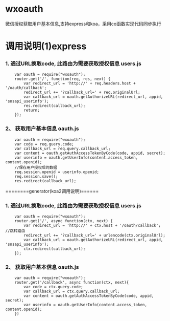 # wxoauth
微信授权获取用户基本信息,支持express和koa，采用co函数实现代码同步执行
# 调用说明(1)express
### 1. 通过URL换取code, 此路由为需要获取授权信息 users.js
        var oauth = require("wxoauth");
        router.get('/', function(req, res, next) {
            var redirect_url = 'http://' + req.headers.host + '/oauth/callback';
            redirect_url += '?callback_url=' + req.originalUrl;
            var callback_url = oauth.getAuthorizeURL(redirect_url, appid, 'snsapi_userinfo');
            res.redirect(callback_url);
            return;
        });

### 2、 获取用户基本信息 oauth.js
        var oauth = require("wxoauth");
        var code = req.query.code;
        var callback_url = req.query.callback_url;
        var content = oauth.getAuthAccessTokenByCode(code, appid, secret);
        var userinfo = oauth.getUserInfo(content.access_token, content.openid);
        //保存用户授权后的数据
        req.session.openid = userinfo.openid;
        req.session.save();
        res.redirect(callback_url);

========generator(koa2调用说明)======
### 1. 通过URL换取code, 此路由为需要获取授权信息 users.js
        var oauth = require("wxoauth");
        router.get('/', async function(ctx, next) {
            var redirect_url = 'http://' + ctx.host + '/oauth/callback'; //跳转路由
            redirect_url += '?callback_url=' + urlencode(ctx.originalUrl);
            var callback_url = oauth.getAuthorizeURL(redirect_url, appid, 'snsapi_userinfo');
            ctx.redirect(callback_url);
        });

### 2、 获取用户基本信息 oauth.js
        var oauth = require("wxoauth");
        router.get('/callback', async function(ctx, next){
            var code = ctx.query.code;
            var callback_url = ctx.query.callback_url;
            var content = oauth.getAuthAccessTokenByCode(code, appid, secret);
            var userinfo = oauth.getUserInfo(content.access_token, content.openid);
        })
